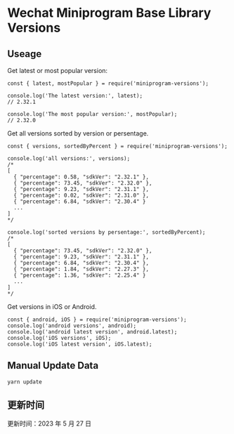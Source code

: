 
# Wechat Miniprogram Base Library Versions

## Useage

Get latest or most popular version:

```;
const { latest, mostPopular } = require('miniprogram-versions');

console.log('The latest version:', latest);
// 2.32.1

console.log('The most popular version:', mostPopular);
// 2.32.0

```

Get all versions sorted by version or persentage.

```
const { versions, sortedByPercent } = require('miniprogram-versions');

console.log('all versions:', versions);
/*
[
  { "percentage": 0.58, "sdkVer": "2.32.1" },
  { "percentage": 73.45, "sdkVer": "2.32.0" },
  { "percentage": 9.23, "sdkVer": "2.31.1" },
  { "percentage": 0.02, "sdkVer": "2.31.0" },
  { "percentage": 6.84, "sdkVer": "2.30.4" }
  ...
]
*/

console.log('sorted versions by persentage:', sortedByPercent);
/*
[
  { "percentage": 73.45, "sdkVer": "2.32.0" },
  { "percentage": 9.23, "sdkVer": "2.31.1" },
  { "percentage": 6.84, "sdkVer": "2.30.4" },
  { "percentage": 1.84, "sdkVer": "2.27.3" },
  { "percentage": 1.36, "sdkVer": "2.25.4" }
  ...
]
*/
```

Get versions in iOS or Android.

```
const { android, iOS } = require('miniprogram-versions');
console.log('android versions', android);
console.log('android latest version', android.latest);
console.log('iOS versions', iOS);
console.log('iOS latest version', iOS.latest);
```

## Manual Update Data

```
yarn update
```

## 更新时间

更新时间：2023 年 5 月 27 日
